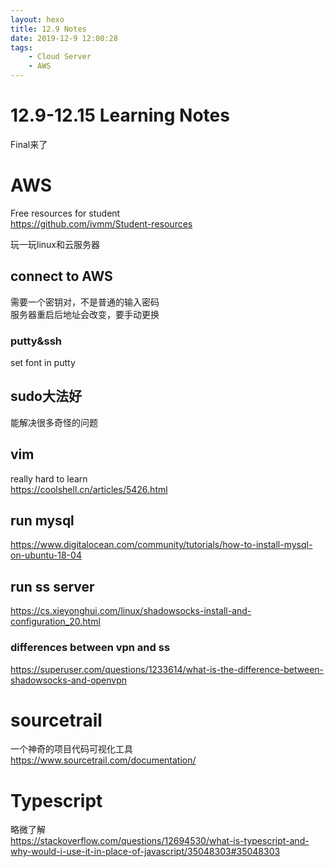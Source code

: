 ```yaml
---
layout: hexo
title: 12.9 Notes
date: 2019-12-9 12:00:28
tags: 
    - Cloud Server
    - AWS
---
```

# 12.9-12.15 Learning Notes
Final来了

# AWS
Free resources for student  
<https://github.com/ivmm/Student-resources>  

玩一玩linux和云服务器
## connect to AWS
需要一个密钥对，不是普通的输入密码  
服务器重启后地址会改变，要手动更换
### putty&ssh
set font in putty
## sudo大法好
能解决很多奇怪的问题
## vim
really hard to learn  
<https://coolshell.cn/articles/5426.html>
## run mysql
<https://www.digitalocean.com/community/tutorials/how-to-install-mysql-on-ubuntu-18-04>
## run ss server
<https://cs.xieyonghui.com/linux/shadowsocks-install-and-configuration_20.html>
### differences between vpn and ss
<https://superuser.com/questions/1233614/what-is-the-difference-between-shadowsocks-and-openvpn>
# sourcetrail
一个神奇的项目代码可视化工具  
<https://www.sourcetrail.com/documentation/>

# Typescript
略微了解  
<https://stackoverflow.com/questions/12694530/what-is-typescript-and-why-would-i-use-it-in-place-of-javascript/35048303#35048303>